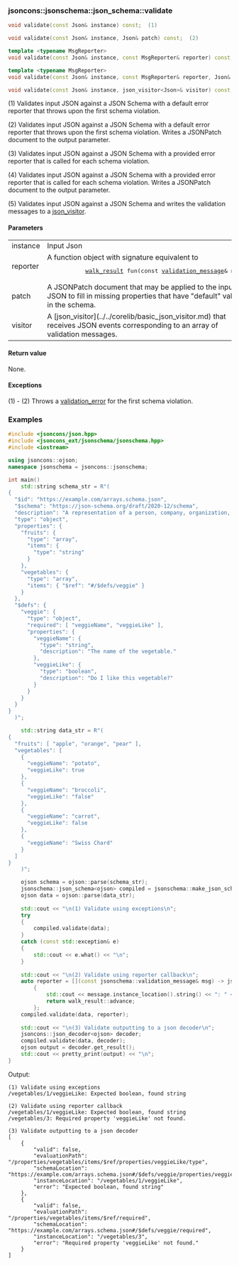 ### jsoncons::jsonschema::json_schema<Json>::validate

```cpp
void validate(const Json& instance) const;  (1)

void validate(const Json& instance, Json& patch) const;  (2)

template <typename MsgReporter>
void validate(const Json& instance, const MsgReporter& reporter) const;  (3)

template <typename MsgReporter>
void validate(const Json& instance, const MsgReporter& reporter, Json& patch) const;  (4)

void validate(const Json& instance, json_visitor<Json>& visitor) const;  (5)
```

(1) Validates input JSON against a JSON Schema with a default error reporter
that throws upon the first schema violation.

(2) Validates input JSON against a JSON Schema with a default error reporter
that throws upon the first schema violation. Writes a JSONPatch document to the output
parameter.

(3) Validates input JSON against a JSON Schema with a provided error reporter
that is called for each schema violation. 

(4) Validates input JSON against a JSON Schema with a provided error reporter
that is called for each schema violation. Writes a JSONPatch document to the output
parameter.

(5) Validates input JSON against a JSON Schema and writes the validation messages
to a [json_visitor](../../corelib/basic_json_visitor.md).

#### Parameters

<table>
  <tr>
    <td>instance</td>
    <td>Input Json</td> 
  </tr>
  <tr>
    <td>reporter</td>
    <td>A function object with signature equivalent to 
    <pre>
           <a href="../walk_result.md">walk_result</a> fun(const <a href="../validation_message.md">validation_message</a>& msg);</pre>
</td> 
  </tr>
  <tr>
    <td>patch</td>
    <td>A JSONPatch document that may be applied to the input JSON
to fill in missing properties that have "default" values in the
schema.</td> 
  </tr>
  <tr>
    <td>visitor</td>
    <td>A [json_visitor](../../corelib/basic_json_visitor.md) that receives JSON events 
    corresponding to an array of validation messages.</td> 
  </tr>
</table>

#### Return value
 
None.

#### Exceptions

(1) - (2) Throws a [validation_error](../validation_error.md) for the first schema violation.

### Examples

```cpp
#include <jsoncons/json.hpp>
#include <jsoncons_ext/jsonschema/jsonschema.hpp>
#include <iostream>

using jsoncons::ojson;
namespace jsonschema = jsoncons::jsonschema;

int main()
    std::string schema_str = R"(
{
  "$id": "https://example.com/arrays.schema.json",
  "$schema": "https://json-schema.org/draft/2020-12/schema",
  "description": "A representation of a person, company, organization, or place",
  "type": "object",
  "properties": {
    "fruits": {
      "type": "array",
      "items": {
        "type": "string"
      }
    },
    "vegetables": {
      "type": "array",
      "items": { "$ref": "#/$defs/veggie" }
    }
  },
  "$defs": {
    "veggie": {
      "type": "object",
      "required": [ "veggieName", "veggieLike" ],
      "properties": {
        "veggieName": {
          "type": "string",
          "description": "The name of the vegetable."
        },
        "veggieLike": {
          "type": "boolean",
          "description": "Do I like this vegetable?"
        }
      }
    }
  }
}
  )";

    std::string data_str = R"(
{
  "fruits": [ "apple", "orange", "pear" ],
  "vegetables": [
    {
      "veggieName": "potato",
      "veggieLike": true
    },
    {
      "veggieName": "broccoli",
      "veggieLike": "false"
    },
    {
      "veggieName": "carrot",
      "veggieLike": false
    },
    {
      "veggieName": "Swiss Chard"
    }
  ]
}
    )";

    ojson schema = ojson::parse(schema_str);
    jsonschema::json_schema<ojson> compiled = jsonschema::make_json_schema(std::move(schema));
    ojson data = ojson::parse(data_str);
        
    std::cout << "\n(1) Validate using exceptions\n";
    try
    {
        compiled.validate(data);
    }
    catch (const std::exception& e)
    {
        std::cout << e.what() << "\n";
    }
    
    std::cout << "\n(2) Validate using reporter callback\n";
    auto reporter = [](const jsonschema::validation_message& msg) -> jsonschema::walk_result
        {
            std::cout << message.instance_location().string() << ": " << message.message() << "\n";
            return walk_result::advance;
        };
    compiled.validate(data, reporter);
    
    std::cout << "\n(3) Validate outputting to a json decoder\n";
    jsoncons::json_decoder<ojson> decoder;
    compiled.validate(data, decoder);
    ojson output = decoder.get_result();
    std::cout << pretty_print(output) << "\n";
}
```
Output:
```
(1) Validate using exceptions
/vegetables/1/veggieLike: Expected boolean, found string

(2) Validate using reporter callback
/vegetables/1/veggieLike: Expected boolean, found string
/vegetables/3: Required property 'veggieLike' not found.

(3) Validate outputting to a json decoder
[
    {
        "valid": false,
        "evaluationPath": "/properties/vegetables/items/$ref/properties/veggieLike/type",
        "schemaLocation": "https://example.com/arrays.schema.json#/$defs/veggie/properties/veggieLike",
        "instanceLocation": "/vegetables/1/veggieLike",
        "error": "Expected boolean, found string"
    },
    {
        "valid": false,
        "evaluationPath": "/properties/vegetables/items/$ref/required",
        "schemaLocation": "https://example.com/arrays.schema.json#/$defs/veggie/required",
        "instanceLocation": "/vegetables/3",
        "error": "Required property 'veggieLike' not found."
    }
]
```
